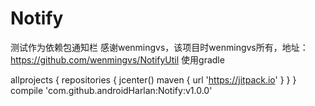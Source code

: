 # Notify
测试作为依赖包通知栏
感谢wenmingvs，该项目时wenmingvs所有，地址：https://github.com/wenmingvs/NotifyUtil
使用gradle


allprojects {
    repositories {
        jcenter()
        maven { url 'https://jitpack.io' }
    }
}
 compile 'com.github.androidHarlan:Notify:v1.0.0'
